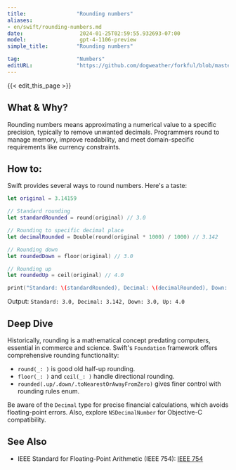 ```yaml
---
title:                "Rounding numbers"
aliases:
- en/swift/rounding-numbers.md
date:                  2024-01-25T02:59:55.932693-07:00
model:                 gpt-4-1106-preview
simple_title:         "Rounding numbers"

tag:                  "Numbers"
editURL:              "https://github.com/dogweather/forkful/blob/master/content/en/swift/rounding-numbers.md"
---
```


{{< edit_this_page >}}

## What & Why?

Rounding numbers means approximating a numerical value to a specific precision, typically to remove unwanted decimals. Programmers round to manage memory, improve readability, and meet domain-specific requirements like currency constraints.

## How to:

Swift provides several ways to round numbers. Here's a taste:

```Swift
let original = 3.14159

// Standard rounding
let standardRounded = round(original) // 3.0

// Rounding to specific decimal place
let decimalRounded = Double(round(original * 1000) / 1000) // 3.142

// Rounding down
let roundedDown = floor(original) // 3.0

// Rounding up
let roundedUp = ceil(original) // 4.0

print("Standard: \(standardRounded), Decimal: \(decimalRounded), Down: \(roundedDown), Up: \(roundedUp)")
```

Output: `Standard: 3.0, Decimal: 3.142, Down: 3.0, Up: 4.0`

## Deep Dive

Historically, rounding is a mathematical concept predating computers, essential in commerce and science. Swift's `Foundation` framework offers comprehensive rounding functionality:

- `round(_: )` is good old half-up rounding.
- `floor(_: )` and `ceil(_: )` handle directional rounding.
- `rounded(.up/.down/.toNearestOrAwayFromZero)` gives finer control with rounding rules enum.

Be aware of the `Decimal` type for precise financial calculations, which avoids floating-point errors. Also, explore `NSDecimalNumber` for Objective-C compatibility.

## See Also

- IEEE Standard for Floating-Point Arithmetic (IEEE 754): [IEEE 754](https://ieeexplore.ieee.org/document/4610935)
